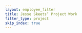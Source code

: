 ```yaml
---
layout: employee_filter
title: Jesse Skeets’ Project Work
filter_type: project
skip_index: true
---
```

